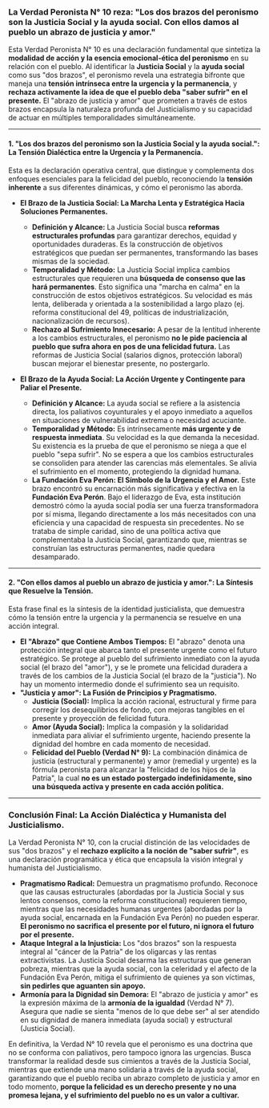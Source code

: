 ### **La Verdad Peronista N° 10 reza: "Los dos brazos del peronismo son la Justicia Social y la ayuda social. Con ellos damos al pueblo un abrazo de justicia y amor."**

Esta Verdad Peronista N° 10 es una declaración fundamental que sintetiza la **modalidad de acción y la esencia emocional-ética del peronismo** en su relación con el pueblo. Al identificar la **Justicia Social** y la **ayuda social** como sus "dos brazos", el peronismo revela una estrategia bifronte que maneja una **tensión intrínseca entre la urgencia y la permanencia**, y **rechaza activamente la idea de que el pueblo deba "saber sufrir" en el presente.** El "abrazo de justicia y amor" que prometen a través de estos brazos encapsula la naturaleza profunda del Justicialismo y su capacidad de actuar en múltiples temporalidades simultáneamente.

---

#### **1. "Los dos brazos del peronismo son la Justicia Social y la ayuda social.": La Tensión Dialéctica entre la Urgencia y la Permanencia.**

Esta es la declaración operativa central, que distingue y complementa dos enfoques esenciales para la felicidad del pueblo, reconociendo la **tensión inherente** a sus diferentes dinámicas, y cómo el peronismo las aborda.

*   **El Brazo de la Justicia Social: La Marcha Lenta y Estratégica Hacia Soluciones Permanentes.**
    *   **Definición y Alcance:** La Justicia Social busca **reformas estructurales profundas** para garantizar derechos, equidad y oportunidades duraderas. Es la construcción de objetivos estratégicos que puedan ser permanentes, transformando las bases mismas de la sociedad.
    *   **Temporalidad y Método:** La Justicia Social implica cambios estructurales que requieren una **búsqueda de consenso que las hará permanentes**. Esto significa una "marcha en calma" en la construcción de estos objetivos estratégicos. Su velocidad es más lenta, deliberada y orientada a la sostenibilidad a largo plazo (ej. reforma constitucional del 49, políticas de industrialización, nacionalización de recursos).
    *   **Rechazo al Sufrimiento Innecesario:** A pesar de la lentitud inherente a los cambios estructurales, el peronismo **no le pide paciencia al pueblo que sufra ahora en pos de una felicidad futura.** Las reformas de Justicia Social (salarios dignos, protección laboral) buscan mejorar el bienestar presente, no postergarlo.

*   **El Brazo de la Ayuda Social: La Acción Urgente y Contingente para Paliar el Presente.**
    *   **Definición y Alcance:** La ayuda social se refiere a la asistencia directa, los paliativos coyunturales y el apoyo inmediato a aquellos en situaciones de vulnerabilidad extrema o necesidad acuciante.
    *   **Temporalidad y Método:** Es intrínsecamente **más urgente y de respuesta inmediata**. Su velocidad es la que demanda la necesidad. Su existencia es la prueba de que el peronismo se niega a que el pueblo "sepa sufrir". No se espera a que los cambios estructurales se consoliden para atender las carencias más elementales. Se alivia el sufrimiento en el momento, protegiendo la dignidad humana.
    *   **La Fundación Eva Perón: El Símbolo de la Urgencia y el Amor.** Este brazo encontró su encarnación más significativa y efectiva en la **Fundación Eva Perón**. Bajo el liderazgo de Eva, esta institución demostró cómo la ayuda social podía ser una fuerza transformadora por sí misma, llegando directamente a los más necesitados con una eficiencia y una capacidad de respuesta sin precedentes. No se trataba de simple caridad, sino de una política activa que complementaba la Justicia Social, garantizando que, mientras se construían las estructuras permanentes, nadie quedara desamparado.

---

#### **2. "Con ellos damos al pueblo un abrazo de justicia y amor.": La Síntesis que Resuelve la Tensión.**

Esta frase final es la síntesis de la identidad justicialista, que demuestra cómo la tensión entre la urgencia y la permanencia se resuelve en una acción integral.

*   **El "Abrazo" que Contiene Ambos Tiempos:** El "abrazo" denota una protección integral que abarca tanto el presente urgente como el futuro estratégico. Se protege al pueblo del sufrimiento inmediato con la ayuda social (el brazo del "amor"), y se le promete una felicidad duradera a través de los cambios de la Justicia Social (el brazo de la "justicia"). No hay un momento intermedio donde el sufrimiento sea un requisito.
*   **"Justicia y amor": La Fusión de Principios y Pragmatismo.**
    *   **Justicia (Social):** Implica la acción racional, estructural y firme para corregir los desequilibrios de fondo, con mejoras tangibles en el presente y proyección de felicidad futura.
    *   **Amor (Ayuda Social):** Implica la compasión y la solidaridad inmediata para aliviar el sufrimiento urgente, haciendo presente la dignidad del hombre en cada momento de necesidad.
    *   **Felicidad del Pueblo (Verdad N° 9):** La combinación dinámica de justicia (estructural y permanente) y amor (remedial y urgente) es la fórmula peronista para alcanzar la "felicidad de los hijos de la Patria", la cual **no es un estado postergado indefinidamente, sino una búsqueda activa y presente en cada acción política.**

---

### **Conclusión Final: La Acción Dialéctica y Humanista del Justicialismo.**

La Verdad Peronista N° 10, con la crucial distinción de las velocidades de sus "dos brazos" y el **rechazo explícito a la noción de "saber sufrir"**, es una declaración programática y ética que encapsula la visión integral y humanista del Justicialismo.

*   **Pragmatismo Radical:** Demuestra un pragmatismo profundo. Reconoce que las causas estructurales (abordadas por la Justicia Social y sus lentos consensos, como la reforma constitucional) requieren tiempo, mientras que las necesidades humanas urgentes (abordadas por la ayuda social, encarnada en la Fundación Eva Perón) no pueden esperar. **El peronismo no sacrifica el presente por el futuro, ni ignora el futuro por el presente.**
*   **Ataque Integral a la Injusticia:** Los "dos brazos" son la respuesta integral al "cáncer de la Patria" de los oligarcas y las rentas extractivistas. La Justicia Social desarma las estructuras que generan pobreza, mientras que la ayuda social, con la celeridad y el afecto de la Fundación Eva Perón, mitiga el sufrimiento de quienes ya son víctimas, **sin pedirles que aguanten sin apoyo.**
*   **Armonía para la Dignidad sin Demora:** El "abrazo de justicia y amor" es la expresión máxima de la **armonía de la igualdad** (Verdad N° 7). Asegura que nadie se sienta "menos de lo que debe ser" al ser atendido en su dignidad de manera inmediata (ayuda social) y estructural (Justicia Social).

En definitiva, la Verdad N° 10 revela que el peronismo es una doctrina que no se conforma con paliativos, pero tampoco ignora las urgencias. Busca transformar la realidad desde sus cimientos a través de la Justicia Social, mientras que extiende una mano solidaria a través de la ayuda social, garantizando que el pueblo reciba un abrazo completo de justicia y amor en todo momento, **porque la felicidad es un derecho presente y no una promesa lejana, y el sufrimiento del pueblo no es un valor a cultivar.**
